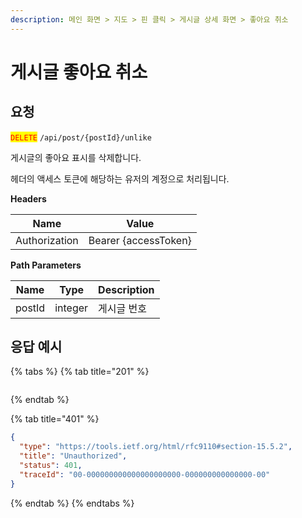 ```yaml
---
description: 메인 화면 > 지도 > 핀 클릭 > 게시글 상세 화면 > 좋아요 취소
---
```


# 게시글 좋아요 취소

## 요청

<mark style="color:red;">`DELETE`</mark> `/api/post/{postId}/unlike`

게시글의 좋아요 표시를 삭제합니다.

헤더의 액세스 토큰에 해당하는 유저의 계정으로 처리됩니다.



**Headers**

| Name          | Value                |
| ------------- | -------------------- |
| Authorization | Bearer {accessToken} |



**Path Parameters**

| Name   | Type    | Description |
| ------ | ------- | ----------- |
| postId | integer | 게시글 번호      |





## 응답 예시

{% tabs %}
{% tab title="201" %}
```json
```
{% endtab %}

{% tab title="401" %}
```json
{
  "type": "https://tools.ietf.org/html/rfc9110#section-15.5.2",
  "title": "Unauthorized",
  "status": 401,
  "traceId": "00-000000000000000000000-000000000000000-00"
}
```
{% endtab %}
{% endtabs %}

